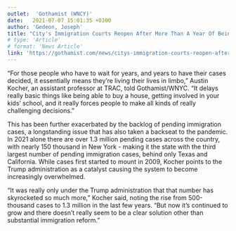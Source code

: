 ```yaml
---
outlet:  'Gothamist (WNCY)'
date:   2021-07-07 15:01:35 +0300
author: 'Gedeon, Joseph'
title: "City's Immigration Courts Reopen After More Than A Year Of Being Shut Down To All But Most Urgent Cases"
# type: 'Article'
# format: 'News Article'
link: 'https://gothamist.com/news/citys-immigration-courts-reopen-after-more-year-being-shut-down-all-most-urgent-cases'
---
```

“For those people who have to wait for years, and years to have their cases decided, it essentially means they’re living their lives in limbo,” Austin Kocher, an assistant professor at TRAC, told Gothamist/WNYC. “It delays really basic things like being able to buy a house, getting involved in your kids’ school, and it really forces people to make all kinds of really challenging decisions.”

This has been further exacerbated by the backlog of pending immigration cases, a longstanding issue that has also taken a backseat to the pandemic. In 2021 alone there are over 1.3 million pending cases across the country, with nearly 150 thousand in New York - making it the state with the third largest number of pending immigration cases, behind only Texas and California. While cases first started to mount in 2009, Kocher points to the Trump administration as a catalyst causing the system to become increasingly overwhelmed.

“It was really only under the Trump administration that that number has skyrocketed so much more,” Kocher said, noting the rise from 500-thousand cases to 1.3 million in the last few years. “But now it’s continued to grow and there doesn’t really seem to be a clear solution other than substantial immigration reform.”
